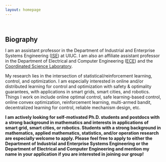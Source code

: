 ```yaml
---
layout: homepage
---
```


<h1 id="about-me"></h1>

<h2 style="margin: 60px 0px 10px;">Biography</h2>

I am an assistant professor in the Department of Industrial and Enterprise Systems Engineering ([ISE](https://ise.illinois.edu/)) at UIUC. I am also an affiliate assistant professor in the Department of Electrical and Computer Engineering ([ECE](https://ece.illinois.edu/)) and the [Coordinated Science Laboratory](https://csl.illinois.edu/). 


My research lies in the intersection of statistical/reinforcement learning, control, and optimization. I am especially interested in online and/or distributed learning for control and optimization with safety & optimality guarantees, with applications in smart grids, smart cities, and robotics. Things I work on include online optimal control, safe learning-based control,  online convex optimization, reinforcement learning, multi-armed bandit, decentralized learning for control, reliable mechanism design, etc.

**I am actively looking for self-motivated Ph.D. students and postdocs with a strong background in mathematics and interests in applications of smart grid, smart cities, or robotics. Students with a strong background in mathematics, applied mathematics, statistics, and/or operation research are especially welcome to apply. Please feel free to apply to either the Department of Industrial and Enterprise Systems Engineering or the Department of Electrical and Computer Engineering and mention my name in your application if you are interested in joining our group!**

<!--
postdoc in the Department of Computing + Mathematical Sciences at the California Institute of Technology. I am fortunate to work with [Prof. Adam Wierman](https://adamwierman.com/). I received my PhD in Applied Math at [Harvard University](https://www.seas.harvard.edu/applied-mathematics) in 2021, where I was fortunate to be advised by [Prof. Na Li](https://nali.seas.harvard.edu/). Besides, I received my master degree at Harvard and my bachelor degree at the [University of Science and Technology of China (USTC)](http://en.ustc.edu.cn/), both in Applied Math. My other research experiences include one year as a postdoc at the [University of Illinois Urbana-Champaign (UIUC)](https://ise.illinois.edu/) in 2021-2022, where I was fortunate to work with [Prof. Jeff Shamma](https://ise.illinois.edu/directory/profile/jshamma); and summer research internship at [MIT-IBM Watson AI Lab](https://mitibmwatsonailab.mit.edu/) in 2020, working with [Subhro Das](https://researcher.watson.ibm.com/researcher/view.php?person=ibm-Subhro.Das).
-->



<!--
{% include_relative _includes/news.md %}
-->
